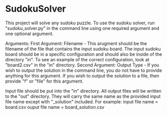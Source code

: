 # SudokuSolver
This project will solve any sudoku puzzle.
To use the sudoku solver, run "sudoku_solver.py" in the command line using one required argument and one optional argument.

Arguments:
First Argument: Filename - This arugment should be the filename of the file that contains the input sudoku board. The input sudoku board should be in a specific configuration and should also be inside of the directory "in". To see an example of the correct configuration, look at "board2.csv" in the "in" directory.
Second Argument: Output Type - If you wish to output the solution in the command line, you do not have to provide anything for this argument. If you wish to output the solution to a file, then provide "f" or "file" for this argument.

Input file should be put into the "in" directory.
All output files will be written to the "out" directory. They will carry the same name as the provided input file name except with "_solution" included. For example: 
    input file name = board.csv
    ouput file name = board_solution.csv